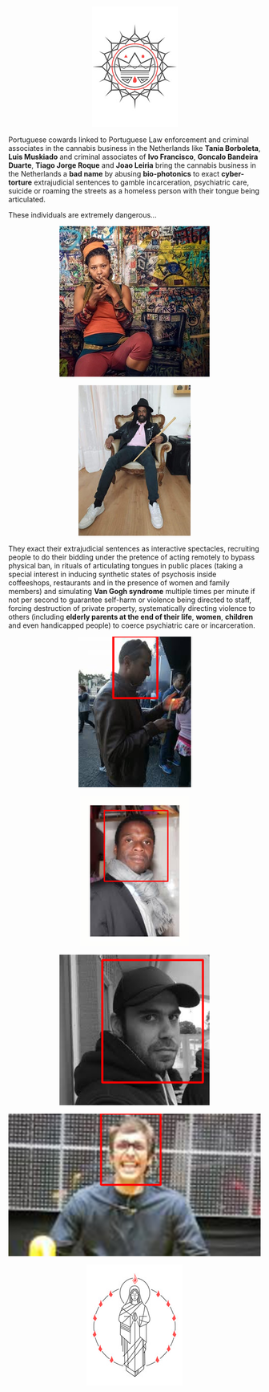 <p align="center" width="100%"><img src="https://raw.githubusercontent.com/strikles/atac-data/main/messages/assets/img/jesus/jesus_king.png"></p>


Portuguese cowards linked to Portuguese Law enforcement and criminal associates in the cannabis business in the Netherlands like **Tania Borboleta**, **Luis Muskiado** and criminal associates of **Ivo Francisco**, **Goncalo Bandeira Duarte**, **Tiago Jorge Roque** and **Joao Leiria** bring the cannabis business in the Netherlands a **bad name** by abusing **bio-photonics** to exact **cyber-torture** extrajudicial sentences to gamble incarceration, psychiatric care, suicide or roaming the streets as a homeless person with their tongue being articulated.

These individuals are extremely dangerous...

<p align="center" width="100%"><img src="https://raw.githubusercontent.com/strikles/atac-data/main/messages/assets/img/others/tania.png"></p>

<p align="center" width="100%"><img src="https://raw.githubusercontent.com/strikles/atac-data/main/messages/assets/img/others/muskiado.png"></p>


They exact their extrajudicial sentences as interactive spectacles, recruiting people to do their bidding under the pretence of acting remotely to bypass physical ban, in rituals of articulating tongues in public places (taking a special interest in inducing synthetic states of psychosis inside coffeeshops, restaurants and in the presence of women and family members) and simulating **Van Gogh syndrome** multiple times per minute if not per second to guarantee self-harm or violence being directed to staff, forcing destruction of private property, systematically directing violence to others (including **elderly parents at the end of their life**, **women**, **children** and even handicapped people) to coerce psychiatric care or incarceration.

<p align="center" width="100%"><img src="https://raw.githubusercontent.com/strikles/atac-data/main/messages/assets/img/tapada_do_mocho/1_goncalo_duarte.png"></p>

<p align="center" width="100%"><img src="https://raw.githubusercontent.com/strikles/atac-data/main/messages/assets/img/tapada_do_mocho/4_ivo_francisco.png"></p>

<p align="center" width="100%"><img src="https://raw.githubusercontent.com/strikles/atac-data/main/messages/assets/img/tapada_do_mocho/2_tiago_roque.png"></p>

<p align="center" width="100%"><img src="https://raw.githubusercontent.com/strikles/atac-data/main/messages/assets/img/tapada_do_mocho/3_joao_leiria.png"></p>

<p align="center" width="100%"><img src="https://raw.githubusercontent.com/strikles/atac-data/main/messages/assets/img/jesus/mary.png"></p>
